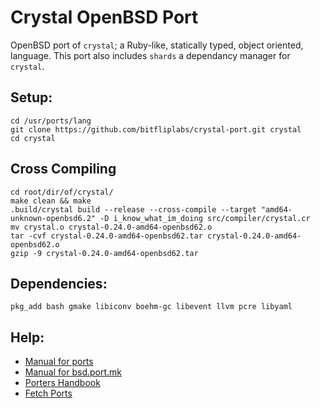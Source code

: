 # Crystal OpenBSD Port

OpenBSD port of `crystal`; a Ruby-like, statically typed, object oriented, language. This port also includes `shards` a dependancy manager for `crystal`.


## Setup:

```
cd /usr/ports/lang
git clone https://github.com/bitfliplabs/crystal-port.git crystal
cd crystal
```


## Cross Compiling

```
cd root/dir/of/crystal/
make clean && make
.build/crystal build --release --cross-compile --target "amd64-unknown-openbsd6.2" -D i_know_what_im_doing src/compiler/crystal.cr
mv crystal.o crystal-0.24.0-amd64-openbsd62.o
tar -cvf crystal-0.24.0-amd64-openbsd62.tar crystal-0.24.0-amd64-openbsd62.o
gzip -9 crystal-0.24.0-amd64-openbsd62.tar
```


## Dependencies:

```
pkg_add bash gmake libiconv boehm-gc libevent llvm pcre libyaml
```


## Help:

- [Manual for ports](https://man.openbsd.org/ports)
- [Manual for bsd.port.mk](https://man.openbsd.org/bsd.port.mk)
- [Porters Handbook](https://www.openbsd.org/faq/ports/index.html)
- [Fetch Ports](https://www.openbsd.org/faq/ports/ports.html#PortsFetch)
